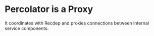 # Percolator is a Proxy

It coordinates with Recdep and proxies connections between internal service components.
